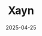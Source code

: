 ---  
layout: startup_page  
title: "Xayn"  
id: "xayn.com"  
permalink: "/xaynxayn.com04252025/"  
website: "https://xayn.com/"  
funding_round: ""  
funding_amount: "€80M"  
investors: ""  
about: "Xayn is building Europe's privacy-first legal AI. The company focuses on providing a secure and compliant AI solution for legal professionals."  
markets: "AI, LegalTech"  
hq: "Berlin, Berlin, Germany"  
founded_year: "2017"  
linkedin: "https://www.linkedin.com/company/xaynag"  
twitter: ""  
instagram: ""  
facebook: ""  
crunchbase: "https://www.crunchbase.com/organization/xain-group"  
pitchbook: "https://pitchbook.com/profiles/company/229391-92"  

date_display: "25-Apr-2025"  
date: "2025-04-25"

# SEO Optimization  
meta_title: "Xayn -  Funding (€80M)"  
meta_description: "Xayn, Xayn is building Europe's privacy-first legal AI. The company focuses on providing a secure and compliant AI solution for legal professionals...."  
meta_keywords: "Xayn, AI, LegalTech,  funding"  
canonical_url: "https://startup.projectstartups.com/xaynxayn.com04252025/"  
---